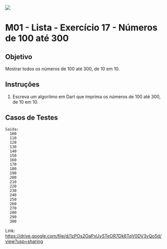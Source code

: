 ﻿![](https://i.imgur.com/xG74tOh.png)

# M01 - Lista - Exercício 17 - Números de 100 até 300

## Objetivo

Mostrar todos os números de 100 até 300, de 10 em 10.

## Instruções

1. Escreva um algoritmo em Dart que imprima os números de 100 até 300, de 10 em 10.

## Casos de Testes

```
Saída:
  100
  110
  120
  130
  140
  150
  160
  170
  180
  190
  200
  210
  220
  230
  240
  250
  260
  270
  280
  290
  300
```

Link: https://drive.google.com/file/d/1zPOs2OaPxUySTeOR7Dk6TqV0DV3vQo5d/view?usp=sharing
